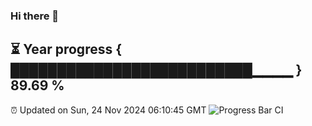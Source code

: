 ### Hi there 👋
⏳ Year progress { ██████████████████████████▁▁▁▁ } 89.69 %
---
⏰ Updated on Sun, 24 Nov 2024 06:10:45 GMT
![Progress Bar CI](https://github.com/Moyi321/Moyi321/workflows/Progress%20Bar%20CI/badge.svg)
